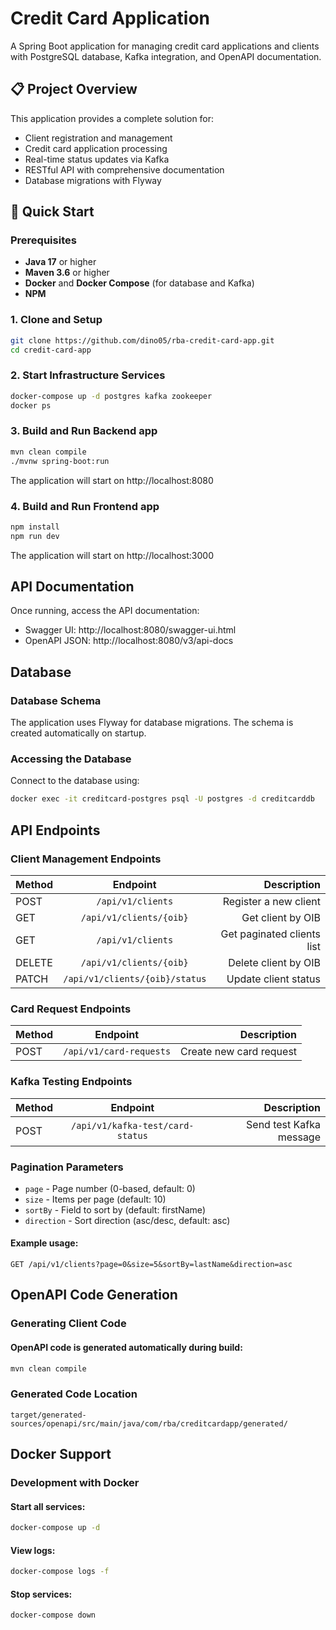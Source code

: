 # Credit Card Application

A Spring Boot application for managing credit card applications and clients with PostgreSQL database, Kafka integration, and OpenAPI documentation.

## 📋 Project Overview

This application provides a complete solution for:
- Client registration and management
- Credit card application processing
- Real-time status updates via Kafka
- RESTful API with comprehensive documentation
- Database migrations with Flyway

## 🚀 Quick Start

### Prerequisites

- **Java 17** or higher
- **Maven 3.6** or higher
- **Docker** and **Docker Compose** (for database and Kafka)
- **NPM**

### 1. Clone and Setup

```bash
git clone https://github.com/dino05/rba-credit-card-app.git
cd credit-card-app
```

### 2. Start Infrastructure Services

```bash
docker-compose up -d postgres kafka zookeeper
docker ps
```

### 3. Build and Run Backend app

```bash
mvn clean compile
./mvnw spring-boot:run
```

The application will start on http://localhost:8080

### 4. Build and Run Frontend app

```bash
npm install
npm run dev
```

The application will start on http://localhost:3000

## API Documentation

Once running, access the API documentation:

- Swagger UI: http://localhost:8080/swagger-ui.html
- OpenAPI JSON: http://localhost:8080/v3/api-docs

## Database

### Database Schema

The application uses Flyway for database migrations. The schema is created automatically on startup.

### Accessing the Database

Connect to the database using:

```bash
docker exec -it creditcard-postgres psql -U postgres -d creditcarddb
```

## API Endpoints

### Client Management Endpoints

| Method |  Endpoint  | Description |
|:-----|:--------:|------:|
| POST   | `/api/v1/clients`  | 	Register a new client |
| GET   |  `/api/v1/clients/{oib}`  |   Get client by OIB |
| GET   | `/api/v1/clients` |    Get paginated clients list |
| DELETE   | `/api/v1/clients/{oib}` |    Delete client by OIB |
| PATCH   | `/api/v1/clients/{oib}/status` |    Update client status |

### Card Request Endpoints

| Method |  Endpoint  | Description |
|:-----|:--------:|------:|
| POST   | `/api/v1/card-requests`  | 	Create new card request |

### Kafka Testing Endpoints

| Method |  Endpoint  | Description |
|:-----|:--------:|------:|
| POST   | `/api/v1/kafka-test/card-status`  | 	Send test Kafka message |

### Pagination Parameters

- `page` - Page number (0-based, default: 0)
- `size` - Items per page (default: 10)
- `sortBy` - Field to sort by (default: firstName)
- `direction` - Sort direction (asc/desc, default: asc)

#### Example usage:

```http
GET /api/v1/clients?page=0&size=5&sortBy=lastName&direction=asc
```

## OpenAPI Code Generation

### Generating Client Code

#### OpenAPI code is generated automatically during build:

```bash
mvn clean compile
```

### Generated Code Location

```
target/generated-sources/openapi/src/main/java/com/rba/creditcardapp/generated/
```

## Docker Support

### Development with Docker
#### Start all services:


```bash
docker-compose up -d
```

#### View logs:

```bash
docker-compose logs -f
```

#### Stop services:

```bash
docker-compose down
```